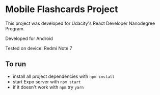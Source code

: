 # Mobile Flashcards Project

This project was developed for Udacity's React Developer Nanodegree Program.

Developed for Android

Tested on device: Redmi Note 7

## To run

* install all project dependencies with `npm install`
* start Expo server with `npm start`
* if it doesn't work with `npm` try `yarn`